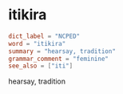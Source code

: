 # itikira

``` toml
dict_label = "NCPED"
word = "itikira"
summary = "hearsay, tradition"
grammar_comment = "feminine"
see_also = ["iti"]
```

hearsay, tradition

